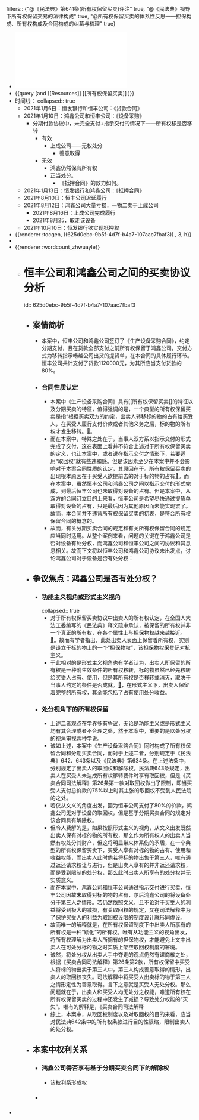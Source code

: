 filters:: {"@《民法典》第641条(所有权保留买卖)评注" true, "@《民法典》视野下所有权保留交易的法律构成" true, "@所有权保留买卖的体系性反思——担保构成、所有权构成及合同构成的纠葛与梳理" true}

- ![第五届“东方獬豸杯”模拟法庭大赛初（复）赛案例.pdf](../assets/第五届“东方獬豸杯”模拟法庭大赛初（复）赛案例_1650177588117_0.pdf)
- {{query (and [[Resources]] [[所有权保留买卖]] )}}
- 时间线：
  collapsed:: true
	- 2021年1月6日：恒发银行和恒丰公司：《贷款合同》
	- 2021年1月10日：鸿鑫公司和恒丰公司：《设备采购》
		- 分期付款协议中，未完全支付+指示交付的情况下——所有权移是否移转
			- 有效
				- 上成公司——无权处分
					- 善意取得
			- 无效
				- 鸿鑫仍然保有所有权
				- 正当处分。
					- 《抵押合同》的效力如何。
	- 2021年1月13日：恒发银行和鸿鑫公司：《抵押合同》
	- 2021年8月10日：恒丰公司迟延履行
	- 2021年8月12日：鸿鑫公司大量亏损，一物二卖于上成公司
		- 2021年8月16日：上成公司完成履行
		- 2021年8月25，取走该设备
	- 2021年10月10日：恒发银行欲实现抵押权
- {{renderer :tocgen, ((625d0ebc-9b5f-4d7f-b4a7-107aac7fbaf3)) , 3, h}}
-
- {{renderer :wordcount_zhwuayle}}
	- # 恒丰公司和鸿鑫公司之间的买卖协议分析
	  id:: 625d0ebc-9b5f-4d7f-b4a7-107aac7fbaf3
		- ## 案情简析
			- 本案中，恒丰公司和鸿鑫公司签订了《生产设备采购合同》，约定分期支付，且在货款全部支付之前所有权保留于鸿鑫公司，交付方式为移转指示畅越公司出货的提货单，在本合同的具体履行环节。恒丰公司共计支付了货款1120000元，为其所应当支付货款的80%。
			- ### 合同性质认定
				- 本案中《生产设备采购合同》具有[[所有权保留买卖]]的特征以及分期买卖的特征，值得强调的是，一个典型的所有权保留买卖是指“根据买卖双方的约定，出卖人转移标的物的占有给买受人，在买受人履行支付价款或者其他义务之后，标的物的所有权才发生移转。[📌](((625d1ad4-6e94-4469-989a-8275265477f7)))。
				- 而在本案中，特殊之处在于，当事人双方系以指示交付的形式完成了交付，这在表面上看并不符合上述对于所有权保留买卖的定义，也让本案中，或者说在指示交付之情形下，若要适用“取回权”就有些违和感。但是该因素至少在本案中并不会影响对于本案合同性质的认定，其原因在于。所有权保留买卖的出现根本原因在于买受人欲提前去的对于标的物的占有[📌](((625d2a82-36fc-47ce-8427-53768a8d5dd6)))。而在本案中，虽然恒丰公司和鸿鑫公司之间以指示交付的形式完成，到最后恒丰公司也未取得对设备的占有。但是本案中，从双方的合同订立目的上来看，恒丰公司是希望尽快通过提货单取得对设备的占有，只是最后因为其他原因而未能实现罢了。故而，本合同并不违背所有权保留买卖的初衷，是符合所有权保留合同的概念的。
				- 故而，有关分期买卖合同的规定和有关所有权保留合同的规定应当同时适用。从整个案例来看，问题的关键在于鸿鑫公司是否对设备有处分权，而鸿鑫公司和恒丰公司之间的协议和其息息相关。故而下文将以恒丰公司和鸿鑫公司协议未出发点，讨论鸿鑫公司对于设备是否有处分权：
		- ## 争议焦点：鸿鑫公司是否有处分权？
			- ### 功能主义视角或形式主义视角
			  collapsed:: true
				- 对于所有权保留买卖协议中出卖人的所有权认定，在全国人大法工委编写的《民法典》释义疏中承认，被保留的所有权并非一个真正的所有权，在各个属性上与担保物权越来越接近。[📌](((625d2c85-67fe-4a4b-a0ce-dfd457c634b1)))。故而有学者指出，此处出卖人表面上保留着所有权，实则是设立于标的物上的一个“担保物权”，该担保物权采登记对抗主义。
				- 于此相对的是形式主义视角也有学者认为，出卖人所保留的所有权是一种附生效条件的所有权移转，标的物虽然已经先移转给买受人占有、使用，但是其所有权是否移转或消灭，取决于当事人约定的条件是否成就。[📌](((625e41e3-c1ad-4db0-a34c-2a785ea07dc0)))，在形式主义下，出卖人保留着完整的所有权，其全能包括了占有使用处分收益。
			- ### 处分视角下的所有权保留
				- 上述二者观点在学界多有争议，无论是功能主义或是形式主义均有其合理或者不合理之处，然于本案中，重要的是以处分权的视角审视两种学说。
				- 诚如上述，本案中《生产设备采购合同》同时构成了所有权保留合同和分期买卖合同，而对于上述二者，分别规定于《民法典》642、643条以及《民法典》第634条。在上述法条中，分别规定了出卖人的取回权和解除权。民法典643条规定，出卖人在买受人未达成所有权移转要件时享有取回权，但是《买卖合同司法解释》第26条第一款对取回权做出了限制，即当买受人支付总价款的75%以上时其主张的取回权不受到人民法院的之处。
				- 若仅从文义的角度出发，因为恒丰公司支付了80%的价款，鸿鑫公司无对于设备的取回权，但是基于分期买卖合同的规定对该合同具有解除权。
				- 但令人费解的是，如果按照形式主义的视角，从文义出发既然出卖人保有对标的物的所有权，那么作为所有权人的出卖人当然有权处分其财产，但这将明显带来体系伤的矛盾，在一个典型的所有权保留买卖下，买受人享有对标的物的占有、使用和收益权能，而出卖人此时倘若将标的物出售于第三人，唯有通过返还请求权让与进行，但是出卖人享有的并非返还请求权，而是受到限制的处分权，那么此时出卖人所享有的处分权并无实质意义。
				- 而在本案中，鸿鑫公司和恒丰公司通过指示交付进行买卖，恒丰公司因故未取得对标的物的占有，尔后鸿鑫公司的将设备处分于第三人之情形。若仍然依照文义，且不论对于买受人的利益将受到极大的减损，有关取回权的规定，又在司法解释中为了保护买受人的利益为取回权设限的制度设计就形同虚设。
				- 故而唯一的解释就是，在所有权保留制度下中出卖人所享有的所有权是一种“矮化“的所有权。唯有从功能主义的视角出发，将所有权理解为出卖人所拥有的担保物权，才能避免上文中出卖人在可处分标的物之时实质上架空取回权制度的窘境。
				- 诚然，将处分权从出卖人手中夺走的观点仍然有课商榷之处，根据《买卖合同司法解释》第26条第2款，所有权保留中买受人将标的物出卖于第三人中，第三人构成善意取得的情形，出卖人的取回权丧失。司法解释中将买受人出卖标的物于第三人之情形定性为善意取得。言下之意就是买受人无处分权。那么问题就在于，出卖人和买受人均无处分之权能，难道所有权在所有权保留买卖的过程中还发生了减损？导致处分权能的“灭失”。唯有的解释是，《买卖合同司法解释
				- 综上，本案中，从取回权制度以及对取回权的目的来看，应当对民法典642条中的所有权条款进行目的性限缩，限制出卖人的处分权。
		- ## 本案中权利关系
			- ### 鸿鑫公司得否享有基于分期买卖合同下的解除权
				- 该权利系形成权
			- ###
-